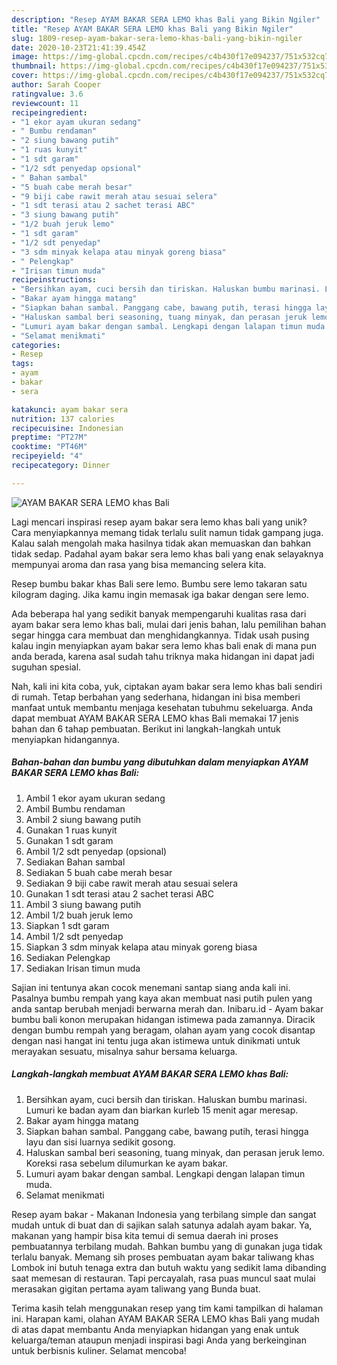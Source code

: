 ```yaml
---
description: "Resep AYAM BAKAR SERA LEMO khas Bali yang Bikin Ngiler"
title: "Resep AYAM BAKAR SERA LEMO khas Bali yang Bikin Ngiler"
slug: 1809-resep-ayam-bakar-sera-lemo-khas-bali-yang-bikin-ngiler
date: 2020-10-23T21:41:39.454Z
image: https://img-global.cpcdn.com/recipes/c4b430f17e094237/751x532cq70/ayam-bakar-sera-lemo-khas-bali-foto-resep-utama.jpg
thumbnail: https://img-global.cpcdn.com/recipes/c4b430f17e094237/751x532cq70/ayam-bakar-sera-lemo-khas-bali-foto-resep-utama.jpg
cover: https://img-global.cpcdn.com/recipes/c4b430f17e094237/751x532cq70/ayam-bakar-sera-lemo-khas-bali-foto-resep-utama.jpg
author: Sarah Cooper
ratingvalue: 3.6
reviewcount: 11
recipeingredient:
- "1 ekor ayam ukuran sedang"
- " Bumbu rendaman"
- "2 siung bawang putih"
- "1 ruas kunyit"
- "1 sdt garam"
- "1/2 sdt penyedap opsional"
- " Bahan sambal"
- "5 buah cabe merah besar"
- "9 biji cabe rawit merah atau sesuai selera"
- "1 sdt terasi atau 2 sachet terasi ABC"
- "3 siung bawang putih"
- "1/2 buah jeruk lemo"
- "1 sdt garam"
- "1/2 sdt penyedap"
- "3 sdm minyak kelapa atau minyak goreng biasa"
- " Pelengkap"
- "Irisan timun muda"
recipeinstructions:
- "Bersihkan ayam, cuci bersih dan tiriskan. Haluskan bumbu marinasi. Lumuri ke badan ayam dan biarkan kurleb 15 menit agar meresap."
- "Bakar ayam hingga matang"
- "Siapkan bahan sambal. Panggang cabe, bawang putih, terasi hingga layu dan sisi luarnya sedikit gosong."
- "Haluskan sambal beri seasoning, tuang minyak, dan perasan jeruk lemo. Koreksi rasa sebelum dilumurkan ke ayam bakar."
- "Lumuri ayam bakar dengan sambal. Lengkapi dengan lalapan timun muda."
- "Selamat menikmati"
categories:
- Resep
tags:
- ayam
- bakar
- sera

katakunci: ayam bakar sera 
nutrition: 137 calories
recipecuisine: Indonesian
preptime: "PT27M"
cooktime: "PT46M"
recipeyield: "4"
recipecategory: Dinner

---
```



![AYAM BAKAR SERA LEMO khas Bali](https://img-global.cpcdn.com/recipes/c4b430f17e094237/751x532cq70/ayam-bakar-sera-lemo-khas-bali-foto-resep-utama.jpg)

Lagi mencari inspirasi resep ayam bakar sera lemo khas bali yang unik? Cara menyiapkannya memang tidak terlalu sulit namun tidak gampang juga. Kalau salah mengolah maka hasilnya tidak akan memuaskan dan bahkan tidak sedap. Padahal ayam bakar sera lemo khas bali yang enak selayaknya mempunyai aroma dan rasa yang bisa memancing selera kita.

Resep bumbu bakar khas Bali sere lemo. Bumbu sere lemo takaran satu kilogram daging. Jika kamu ingin memasak iga bakar dengan sere lemo.

Ada beberapa hal yang sedikit banyak mempengaruhi kualitas rasa dari ayam bakar sera lemo khas bali, mulai dari jenis bahan, lalu pemilihan bahan segar hingga cara membuat dan menghidangkannya. Tidak usah pusing kalau ingin menyiapkan ayam bakar sera lemo khas bali enak di mana pun anda berada, karena asal sudah tahu triknya maka hidangan ini dapat jadi suguhan spesial.


Nah, kali ini kita coba, yuk, ciptakan ayam bakar sera lemo khas bali sendiri di rumah. Tetap berbahan yang sederhana, hidangan ini bisa memberi manfaat untuk membantu menjaga kesehatan tubuhmu sekeluarga. Anda dapat membuat AYAM BAKAR SERA LEMO khas Bali memakai 17 jenis bahan dan 6 tahap pembuatan. Berikut ini langkah-langkah untuk menyiapkan hidangannya.

<!--inarticleads1-->

##### Bahan-bahan dan bumbu yang dibutuhkan dalam menyiapkan AYAM BAKAR SERA LEMO khas Bali:

1. Ambil 1 ekor ayam ukuran sedang
1. Ambil  Bumbu rendaman
1. Ambil 2 siung bawang putih
1. Gunakan 1 ruas kunyit
1. Gunakan 1 sdt garam
1. Ambil 1/2 sdt penyedap (opsional)
1. Sediakan  Bahan sambal
1. Sediakan 5 buah cabe merah besar
1. Sediakan 9 biji cabe rawit merah atau sesuai selera
1. Gunakan 1 sdt terasi atau 2 sachet terasi ABC
1. Ambil 3 siung bawang putih
1. Ambil 1/2 buah jeruk lemo
1. Siapkan 1 sdt garam
1. Ambil 1/2 sdt penyedap
1. Siapkan 3 sdm minyak kelapa atau minyak goreng biasa
1. Sediakan  Pelengkap
1. Sediakan Irisan timun muda


Sajian ini tentunya akan cocok menemani santap siang anda kali ini. Pasalnya bumbu rempah yang kaya akan membuat nasi putih pulen yang anda santap berubah menjadi berwarna merah dan. Inibaru.id - Ayam bakar bumbu bali konon merupakan hidangan istimewa pada zamannya. Diracik dengan bumbu rempah yang beragam, olahan ayam yang cocok disantap dengan nasi hangat ini tentu juga akan istimewa untuk dinikmati untuk merayakan sesuatu, misalnya sahur bersama keluarga. 

<!--inarticleads2-->

##### Langkah-langkah membuat AYAM BAKAR SERA LEMO khas Bali:

1. Bersihkan ayam, cuci bersih dan tiriskan. Haluskan bumbu marinasi. Lumuri ke badan ayam dan biarkan kurleb 15 menit agar meresap.
1. Bakar ayam hingga matang
1. Siapkan bahan sambal. Panggang cabe, bawang putih, terasi hingga layu dan sisi luarnya sedikit gosong.
1. Haluskan sambal beri seasoning, tuang minyak, dan perasan jeruk lemo. Koreksi rasa sebelum dilumurkan ke ayam bakar.
1. Lumuri ayam bakar dengan sambal. Lengkapi dengan lalapan timun muda.
1. Selamat menikmati


Resep ayam bakar - Makanan Indonesia yang terbilang simple dan sangat mudah untuk di buat dan di sajikan salah satunya adalah ayam bakar. Ya, makanan yang hampir bisa kita temui di semua daerah ini proses pembuatannya terbilang mudah. Bahkan bumbu yang di gunakan juga tidak terlalu banyak. Memang sih proses pembuatan ayam bakar taliwang khas Lombok ini butuh tenaga extra dan butuh waktu yang sedikit lama dibanding saat memesan di restauran. Tapi percayalah, rasa puas muncul saat mulai merasakan gigitan pertama ayam taliwang yang Bunda buat. 

Terima kasih telah menggunakan resep yang tim kami tampilkan di halaman ini. Harapan kami, olahan AYAM BAKAR SERA LEMO khas Bali yang mudah di atas dapat membantu Anda menyiapkan hidangan yang enak untuk keluarga/teman ataupun menjadi inspirasi bagi Anda yang berkeinginan untuk berbisnis kuliner. Selamat mencoba!
